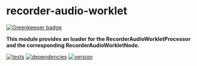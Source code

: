 # recorder-audio-worklet

[![Greenkeeper badge](https://badges.greenkeeper.io/chrisguttandin/recorder-audio-worklet.svg)](https://greenkeeper.io/)

**This module provides an loader for the RecorderAudioWorkletProcessor and the corresponding RecorderAudioWorkletNode.**

[![tests](https://img.shields.io/travis/chrisguttandin/recorder-audio-worklet/master.svg?style=flat-square)](https://travis-ci.org/chrisguttandin/recorder-audio-worklet)
[![dependencies](https://img.shields.io/david/chrisguttandin/recorder-audio-worklet.svg?style=flat-square)](https://www.npmjs.com/package/recorder-audio-worklet)
[![version](https://img.shields.io/npm/v/recorder-audio-worklet.svg?style=flat-square)](https://www.npmjs.com/package/recorder-audio-worklet)
